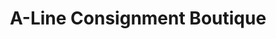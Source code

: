 ---
title: "A-Line Consignment Boutique"
url: /fayetteville/a-line-consignment-boutique/
shop: Gebrauchtwaren
---